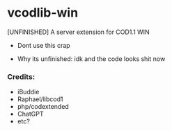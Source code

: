 # vcodlib-win
[UNFINISHED] A server extension for COD1.1 WIN
- Dont use this crap

- Why its unfinished: idk and the code looks shit now

### Credits:
- iBuddie
- Raphael/libcod1
- php/codextended
- ChatGPT
- etc?
